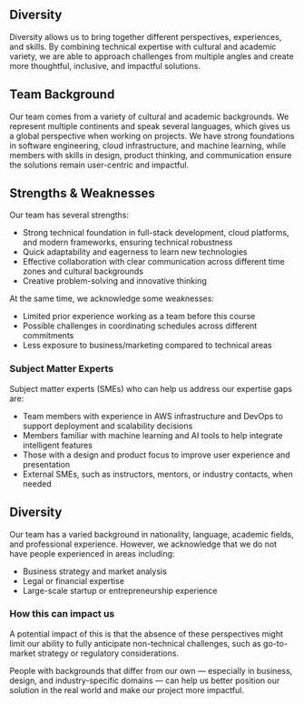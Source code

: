 Diversity
---

Diversity allows us to bring together different perspectives, experiences, and skills. By combining technical expertise with cultural and academic variety, we are able to approach challenges from multiple angles and create more thoughtful, inclusive, and impactful solutions.

Team Background
---

Our team comes from a variety of cultural and academic backgrounds. We represent multiple continents and speak several languages, which gives us a global perspective when working on projects. We have strong foundations in software engineering, cloud infrastructure, and machine learning, while members with skills in design, product thinking, and communication ensure the solutions remain user-centric and impactful.

## Strengths & Weaknesses

Our team has several strengths:
- Strong technical foundation in full-stack development, cloud platforms, and modern frameworks, ensuring technical robustness  
- Quick adaptability and eagerness to learn new technologies  
- Effective collaboration with clear communication across different time zones and cultural backgrounds  
- Creative problem-solving and innovative thinking  

At the same time, we acknowledge some weaknesses:
- Limited prior experience working as a team before this course  
- Possible challenges in coordinating schedules across different commitments  
- Less exposure to business/marketing compared to technical areas  

### Subject Matter Experts

Subject matter experts (SMEs) who can help us address our expertise gaps are:
- Team members with experience in AWS infrastructure and DevOps to support deployment and scalability decisions  
- Members familiar with machine learning and AI tools to help integrate intelligent features  
- Those with a design and product focus to improve user experience and presentation  
- External SMEs, such as instructors, mentors, or industry contacts, when needed  

## Diversity

Our team has a varied background in nationality, language, academic fields, and professional experience. However, we acknowledge that we do not have people experienced in areas including:
- Business strategy and market analysis  
- Legal or financial expertise  
- Large-scale startup or entrepreneurship experience  

### How this can impact us

A potential impact of this is that the absence of these perspectives might limit our ability to fully anticipate non-technical challenges, such as go-to-market strategy or regulatory considerations.  

People with backgrounds that differ from our own — especially in business, design, and industry-specific domains — can help us better position our solution in the real world and make our project more impactful.
